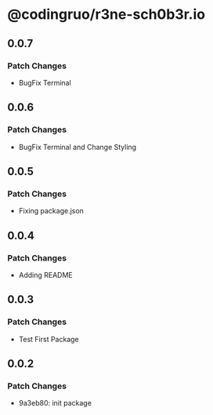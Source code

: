 # @codingruo/r3ne-sch0b3r.io

## 0.0.7

### Patch Changes

- BugFix Terminal

## 0.0.6

### Patch Changes

- BugFix Terminal and Change Styling

## 0.0.5

### Patch Changes

- Fixing package.json

## 0.0.4

### Patch Changes

- Adding README

## 0.0.3

### Patch Changes

- Test First Package

## 0.0.2

### Patch Changes

- 9a3eb80: init package
